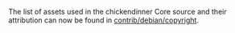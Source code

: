 The list of assets used in the chickendinner Core source and their attribution can now be found in [contrib/debian/copyright](../contrib/debian/copyright).
